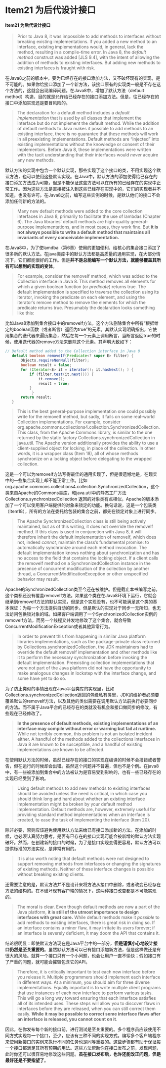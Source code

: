 # Item21 为后代设计接口

#### Item21 为后代设计接口

> Prior to Java 8, it was impossible to add methods to interfaces without breaking existing implementations. If you added a new method to an interface, existing implementations would, in general, lack the method, resulting in a compile-time error. In Java 8, the _default method_ construct was added \[JLS 9.4], with the intent of allowing the addition of methods to existing interfaces. But adding new methods to existing interfaces is fraught with risk.

在Java8之前的版本中，要为已经存在的接口添加方法，又不破坏现有的实现，是不可能的。如果你给接口添加了一个新方法，该接口原有的实现类一般是不存在这个方法的，这就会出现编译问题。在Java8中，增加了默认方法（default method）构造，目的就是允许给已经存在的接口添加方法。但是，往已经存在的接口中添加实现还是要冒风险的。

> The declaration for a default method includes a _default implementation_ that is used by all classes that implement the interface but do not implement the default method. While the addition of default methods to Java makes it possible to add methods to an existing interface, there is no guarantee that these methods will work in all preexisting implementations. Default methods are “injected” into existing implementations without the knowledge or consent of their implementors. Before Java 8, these implementations were written with the tacit understanding that their interfaces would _never_ acquire any new methods.

默认方法的实现中包含一个默认实现，那些实现了这个接口的类，不用实现这个默认方法，也可以使用这些默认实现。在Java中，默认方法的添加使得给已存在的接口添加方法成为可能，但是不能保证这些方法可以在所有的已经存在的实现中正常工作。因为这些方法是直接被注入到这些已经存在实现中的，它们的实现者并不知道，也没有许可。在Java8之前，编写这些实例的时候，是默认他们的接口不会添加任何新的方法的。

> Many new default methods were added to the core collection interfaces in Java 8, primarily to facilitate the use of lambdas (Chapter 6). The Java libraries’ default methods are high-quality general-purpose implementations, and in most cases, they work fine. But **it is not always possible to write a default method that maintains all invariants of every conceivable implementation.**

在Java8中，为了使lamdba（第6章）使用的更加便利，给核心的集合接口添加了很多新的默认方法。在java类库中的默认方法都是高质量的通用实现，在大部分情况下，它们都能很好的工作。但是**并不是总能编写一个默认方法，就能够覆盖其所有可以想到的实现的变体**。

> For example, consider the removeIf method, which was added to the Collection interface in Java 8. This method removes all elements for which a given boolean function (or _predicate_) returns true. The default implementation is specified to traverse the collection using its iterator, invoking the predicate on each element, and using the iterator’s remove method to remove the elements for which the predicate returns true. Presumably the declaration looks something like this:

比如Java8添加到集合接口中的removeIf方法。这个方法删除集合中所有“根据给定的boolean函数（或者断言）返回为true”的元素。其默认实现明确指出，它使用集合的迭代器来遍历集合，然后在每一个元素上调用断言，当断言返回true的时候，使用迭代器的remove方法来删除这个元素。其声明大致如下：

```java
// Default method added to the Collection interface in Java 8
   default boolean removeIf(Predicate<? super E> filter) {
       Objects.requireNonNull(filter);
       boolean result = false;
       for (Iterator<E> it = iterator(); it.hasNext(); ) {
           if (filter.test(it.next())) {
               it.remove();
               result = true;
           }
			}
       return result;
   }
```

> This is the best general-purpose implementation one could possibly write for the removeIf method, but sadly, it fails on some real-world Collection implementations. For example, consider org.apache.commons.collections4.collection.SynchronizedCollection. This class, from the Apache Commons library, is similar to the one returned by the static factory Collections.synchronizedCollection in java.util. The Apache version additionally provides the ability to use a client-supplied object for locking, in place of the collection. In other words, it is a wrapper class (Item 18), all of whose methods synchronize on a locking object before delegating to the wrapped collection.

这是一个可以为removeIf方法写得最佳的通用实现了，但是很遗憾地是，在现实中的一些集合实现上却不能正常工作。比如org.apache.commons.collections4.collection.SynchronizedCollection，这个类来自Apache的Commons类库，和java.util中的静态工厂方法Collections.synchronizedCollection 返回的对象类有点相似。Apache的版本添加了一个可以使用客户端提供的对象来锁定的功能。换句话说，这是一个包装类（Item18），所有的方法在委托给包装的集合之前，都先在锁定对象上进行同步。

> The Apache SynchronizedCollection class is still being actively maintained, but as of this writing, it does not override the removeIf method. If this class is used in conjunction with Java 8, it will therefore inherit the default implementation of removeIf, which does not, indeed _cannot_, maintain the class’s fundamental promise: to automatically synchronize around each method invocation. The default implementation knows nothing about synchronization and has no access to the field that contains the locking object. If a client calls the removeIf method on a SynchronizedCollection instance in the presence of concurrent modification of the collection by another thread, a ConcurrentModificationException or other unspecified behavior may result.

Apache的SynchronizedCollection类至今还在被维护。但是截止本书编写之前，这个类都还没有覆盖removeIf方法。如果这个类在在Java8环境下运行，它就会继承到removeIf方法的默认实现，但是这个实现没有，也不可能满足这个类的基本保证：为每一个方法提供自动的同步。但是默认的实现对于同步一无所知，也无法访问包换锁对象的域。如果客户端调用了一个SynchronizedCollection实例的removeIf方法，而另一个线程又并发地修改了这个集合，就会导致ConcurrentModificationException或者其他异常行为。

> In order to prevent this from happening in similar Java platform libraries implementations, such as the package-private class returned by Collections.synchronizedCollection, the JDK maintainers had to override the default removeIf implementation and other methods like it to perform the necessary synchronization before invoking the default implementation. Preexisting collection implementations that were not part of the Java platform did not have the opportunity to make analogous changes in lockstep with the interface change, and some have yet to do so.

为了防止类似的事情出现在Java平台类库的实现里，比如Collections.synchronizedCollection返回的包级私有类里，JDK的维护者必须要覆盖默认的removeIf方法，以及其他的类似需要在调用默认方法前执行必要同步的方法。而不属于Java平台的已经存在的类就没有机会和接口做同步的修改，有些现在已经修改了。

> **In the presence of default methods, existing implementations of an interface may compile without error or warning but fail at runtime.** While not terribly common, this problem is not an isolated incident either. A handful of the methods added to the collections interfaces in Java 8 are known to be susceptible, and a handful of existing implementations are known to be affected.

在使用默认方法的时候，虽然已经存在的接口的实现在编译的时候不会报错或者警告，但在运行的时候却会出错。虽然这个问题并不普遍，但也不是个例。在java8中，有一些被添加到集合中的方法被认为是容易受到影响的，也有一些已经存在的实现已经受到了影响。

> Using default methods to add new methods to existing interfaces should be avoided unless the need is critical, in which case you should think long and hard about whether an existing interface implementation might be broken by your default method implementation. Default methods are, however, extremely useful for providing standard method implementations when an interface is created, to ease the task of implementing the interface (Item 20).

除非必要，否则应该避免使用默认方法来给已有接口添加新的方法。在添加的时候，也必须认真努力思考，是否有已存在的接口实现可能会被新增的默认方法实现破坏。然而，在创建新的接口的时候，为了是接口实现变得更容易，默认方法可以提供标准的方法实现，是非常有用的。

> It is also worth noting that default methods were not designed to support removing methods from interfaces or changing the signatures of existing methods. Neither of these interface changes is possible without breaking existing clients.

还需要注意的是，默认方法并不是设计来将方法从接口中删除，或者改变已经存在方法的结构的。在不破坏现有客户端的情况下，这两种接口改变都是不可能实现的。

> The moral is clear. Even though default methods are now a part of the Java platform, **it is still of the utmost importance to design interfaces with great care.** While default methods make it _possible_ to add methods to existing interfaces, there is great risk in doing so. If an interface contains a minor flaw, it may irritate its users forever; if an interface is severely deficient, it may doom the API that contains it.

结论很明显：即使默认方法现在是Java平台中的一部分，**但是谨慎小心地设计接口仍然是至关重要的**。虽然默认方法可以已有接口添加新方法，但是这样做还是有很大的风险。就算一个接口只有一个小问题，也会让用户一直不愉快；假如接口有了严重的问题，就可能会摧毁包含它的API。

> Therefore, it is critically important to test each new interface before you release it. Multiple programmers should implement each interface in different ways. At a minimum, you should aim for three diverse implementations. Equally important is to write multiple client programs that use instances of each new interface to perform various tasks. This will go a long way toward ensuring that each interface satisfies all of its intended uses. These steps will allow you to discover flaws in interfaces before they are released, when you can still correct them easily. **While it may be possible to correct some interface flaws after an interface is released, you cannot count on it**.

因此，在你发布每个新的接口前，进行测试是至关重要的。多个程序员应该使用不同方式实现每一个接口，至少，应该有三种不同的实现方式。编写多个客户端程序来使用新接口的实例来执行不同的任务也是同等重要的。这些步骤都有助于保证每一个接口都满足其所有预期的用法。这些方法帮助你在接口发布之前，发现问题，此时你还可以很容易地修改这些问题。**虽在接口发布后，也许还能改正问题，但是最好还是不要指望了**。

####
